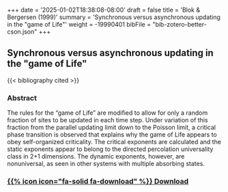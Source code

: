 +++
date = '2025-01-02T18:38:08-08:00'
draft = false
title = 'Blok & Bergersen (1999)'
summary = 'Synchronous versus asynchronous updating in the "game of Life"'
weight = -19990401
bibFile = "bib-zotero-better-cson.json"
+++
<!-- Must include "bib" in filename: https://labs.loupbrun.ca/hugo-cite/usage/ -->

## Synchronous versus asynchronous updating in the "game of Life"

<!--  
{{< cite "blokSynchronous1999" >}}
 -->
{{< bibliography cited >}}


### Abstract

The rules for the “game of Life” are modified to allow for only a random fraction of sites to be updated in each time step. Under variation of this fraction from the parallel updating limit down to the Poisson limit, a critical phase transition is observed that explains why the game of Life appears to obey self-organized criticality. The critical exponents are calculated and the static exponents appear to belong to the directed percolation universality class in 2+1 dimensions. The dynamic exponents, however, are nonuniversal, as seen in other systems with multiple absorbing states. 


### [{{% icon icon="fa-solid fa-download" %}} Download](../blok99.pdf)
